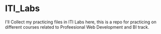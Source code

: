 # ITI_Labs
I'll Collect my practicing files in ITI Labs here, this is a repo for practicing on different courses related to Profeesional Web Development and BI track.

